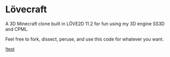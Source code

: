 # Lövecraft

A 3D Minecraft clone built in LÖVE2D 11.2 for fun using my 3D engine SS3D and CPML.

Feel free to fork, dissect, peruse, and use this code for whatever you want. 

[!test](cover.png?raw=true)
